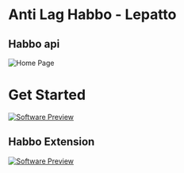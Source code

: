 # Anti Lag Habbo - Lepatto
## Habbo api

![Home Page](https://i.imgur.com/PIFcUur.png)

# Get Started

[![Software Preview](http://img.youtube.com/vi/ow_I-FCUyOE/0.jpg)](http://www.youtube.com/watch?v=ow_I-FCUyOE "Software Preview")

## Habbo Extension

[![Software Preview](http://img.youtube.com/vi/Wp3o0evQfqc/0.jpg)](http://www.youtube.com/watch?v=Wp3o0evQfqc "Software Preview")
